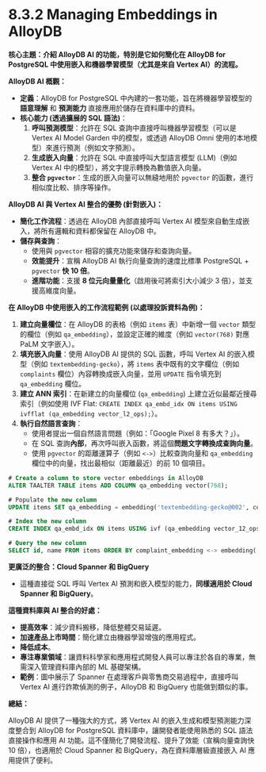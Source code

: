 # 8.3.2 Managing Embeddings in AlloyDB

**核心主題：介紹 AlloyDB AI 的功能，特別是它如何簡化在 AlloyDB for PostgreSQL 中使用嵌入和機器學習模型（尤其是來自 Vertex AI）的流程。**

**AlloyDB AI 概觀：**

- **定義**：AlloyDB for PostgreSQL 中內建的一套功能，旨在將機器學習模型的 **語意理解** 和 **預測能力** 直接應用於儲存在資料庫中的資料。
- **核心能力 (透過擴展的 SQL 語法)**：
    1. **呼叫預測模型**：允許在 SQL 查詢中直接呼叫機器學習模型（可以是 Vertex AI Model Garden 中的模型，或透過 AlloyDB Omni 使用的本地模型）來進行預測（例如文字預測）。
    2. **生成嵌入向量**：允許在 SQL 中直接呼叫大型語言模型 (LLM)（例如 Vertex AI 中的模型），將文字提示轉換為數值嵌入向量。
    3. **整合 `pgvector`**：生成的嵌入向量可以無縫地用於 `pgvector` 的函數，進行相似度比較、排序等操作。

**AlloyDB AI 與 Vertex AI 整合的優勢 (針對嵌入)：**

- **簡化工作流程**：透過在 AlloyDB 內部直接呼叫 Vertex AI 模型來自動生成嵌入，將所有邏輯和資料都保留在 AlloyDB 中。
- **儲存與查詢**：
    - 使用與 `pgvector` 相容的擴充功能來儲存和查詢向量。
    - **效能提升**：宣稱 AlloyDB AI 執行向量查詢的速度比標準 PostgreSQL + `pgvector` **快 10 倍**。
    - **進階功能**：支援 **8 位元向量量化**（啟用後可將索引大小減少 3 倍），並支援高維度向量。

**在 AlloyDB 中使用嵌入的工作流程範例 (以處理投訴資料為例)：**

1. **建立向量欄位**：在 AlloyDB 的表格（例如 `items` 表）中新增一個 `vector` 類型的欄位（例如 `qa_embedding`），並設定正確的維度（例如 `vector(768)` 對應 PaLM 文字嵌入）。
2. **填充嵌入向量**：使用 AlloyDB AI 提供的 SQL 函數，呼叫 Vertex AI 的嵌入模型（例如 `textembedding-gecko`），將 `items` 表中既有的文字欄位（例如 `complaints` 欄位）內容轉換成嵌入向量，並用 `UPDATE` 指令填充到 `qa_embedding` 欄位。
3. **建立 ANN 索引**：在新建立的向量欄位 (`qa_embedding`) 上建立近似最鄰近搜尋索引（例如使用 IVF Flat: `CREATE INDEX qa_embd_idx ON items USING ivfflat (qa_embedding vector_l2_ops);`）。
4. **執行自然語言查詢**：
    - 使用者提出一個自然語言問題（例如：「Google Pixel 8 有多大？」）。
    - 在 SQL 查詢**內部**，再次呼叫嵌入函數，將這個**問題文字轉換成查詢向量**。
    - 使用 `pgvector` 的距離運算子（例如 `<->`）比較查詢向量和 `qa_embedding` 欄位中的向量，找出最相似（距離最近）的前 10 個項目。

```SQL
# Create a column to store vector embeddings in AlloyDB
ALTER TAALTER TABLE items ADD COLUMN qa_embedding vector(768);

# Populate the new column
UPDATE items SET qa_embedding = embedding('textembedding-gecko@002', complaints);

# Index the new column
CREATE INDEX qa_embd_idx ON items USING ivf (qa_embedding vector_12_ops) WITH (lists = 20, quantizer = 'SQ8');

# Query the new column
SELECT id, name FROM items ORDER BY complaint_embedding <-> embedding('textembedding-gecko@002', 'How big is the Google Pixel 8?') LIMIT 10;
```

**更廣泛的整合：Cloud Spanner 和 BigQuery**

- 這種直接從 SQL 呼叫 Vertex AI 預測和嵌入模型的能力，**同樣適用於 Cloud Spanner 和 BigQuery**。

**這種資料庫與 AI 整合的好處：**

- **提高效率**：減少資料搬移，降低整體交易延遲。
- **加速產品上市時間**：簡化建立由機器學習增強的應用程式。
- **降低成本**。
- **專注專業領域**：讓資料科學家和應用程式開發人員可以專注於各自的專業，無需深入管理資料庫內部的 ML 基礎架構。
- **範例**：圖中展示了 Spanner 在處理客戶與零售商交易過程中，直接呼叫 Vertex AI 進行詐欺偵測的例子，AlloyDB 和 BigQuery 也能做到類似的事。

**總結：**

AlloyDB AI 提供了一種強大的方式，將 Vertex AI 的嵌入生成和模型預測能力深度整合到 AlloyDB for PostgreSQL 資料庫中，讓開發者能使用熟悉的 SQL 語法直接操作和應用 AI 功能。這不僅簡化了開發流程、提升了效能（宣稱向量查詢快 10 倍），也適用於 Cloud Spanner 和 BigQuery，為在資料庫層級直接嵌入 AI 應用提供了便利。